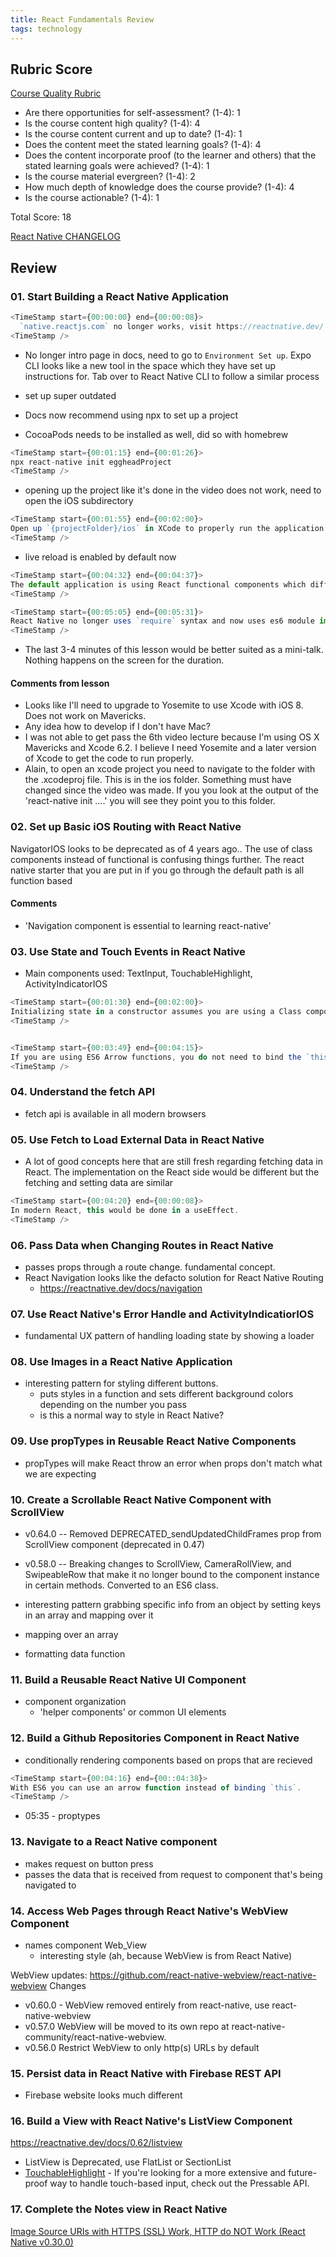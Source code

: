 ```yaml
---
title: React Fundamentals Review
tags: technology
---
```


<!-- 
<TimeStamp start={} end={}>
<TimeStamp />
 -->

 ## Rubric Score
 
[Course Quality Rubric](https://roamresearch.com/#/app/egghead/page/BRYKMsAyG)
- Are there opportunities for self-assessment? (1-4): 1
- Is the course content high quality? (1-4): 4 
- Is the course content current and up to date? (1-4): 1
- Does the content meet the stated learning goals? (1-4): 4
- Does the content incorporate proof (to the learner and others) that the stated learning goals were achieved? (1-4): 1
- Is the course material evergreen? (1-4): 2
- How much depth of knowledge does the course provide? (1-4): 4
- Is the course actionable? (1-4): 1

Total Score: 18


[React Native CHANGELOG](https://github.com/react-native-community/releases/blob/master/CHANGELOG.md)

## Review
### 01. Start Building a React Native Application

```js
<TimeStamp start={00:00:00} end={00:00:08}>
  `native.reactjs.com` no longer works, visit https://reactnative.dev/
<TimeStamp />
```

- No longer intro page in docs, need to go to `Environment Set up`. Expo CLI looks like a new tool in the space which they have set up instructions for. Tab over to React Native CLI to follow a similar process
- set up super outdated


- Docs now recommend using npx to set up a project
- CocoaPods needs to be installed as well, did so with homebrew

```js
<TimeStamp start={00:01:15} end={00:01:26}>
npx react-native init eggheadProject
<TimeStamp />
```

- opening up the project like it's done in the video does not work, need to open the iOS subdirectory

```js
<TimeStamp start={00:01:55} end={00:02:00}>
Open up `{projectFolder}/ios` in XCode to properly run the application
<TimeStamp />
```

- live reload is enabled by default now

```js
<TimeStamp start={00:04:32} end={00:04:37}>
The default application is using React functional components which differs from what is shown in this lesson
<TimeStamp />

<TimeStamp start={00:05:05} end={00:05:31}>
React Native no longer uses `require` syntax and now uses es6 module import syntax. Using the components is still the same.
<TimeStamp />
```

- The last 3-4 minutes of this lesson would be better suited as a mini-talk. Nothing happens on the screen for the duration.


#### Comments from lesson
  - Looks like I'll need to upgrade to Yosemite to use Xcode with iOS 8. Does not work on Mavericks.
  - Any idea how to develop if I don't have Mac?
  -  I was not able to get pass the 6th video lecture because I'm using OS X Mavericks and Xcode 6.2. I believe I need Yosemite and a later version of Xcode to get the code to run properly.
  -  Alain, to open an xcode project you need to navigate to the folder with the .xcodeproj file. This is in the ios folder. Something must have changed since the video was made. If you you look at the output of the 'react-native init ....' you will see they point you to this folder.


### 02. Set up Basic iOS Routing with React Native


NavigatorIOS looks to be deprecated as of 4 years ago.. The use of class components instead of functional is confusing things further. The react native starter that you are put in if you go through the default path is all function based

#### Comments

- 'Navigation component is essential to learning react-native'

### 03. Use State and Touch Events in React Native

- Main components used: TextInput, TouchableHighlight, ActivityIndicatorIOS

```js
<TimeStamp start={00:01:30} end={00:02:00}>
Initializing state in a constructor assumes you are using a Class component. If you are using a functional React component you would use a `useState` hook.
<TimeStamp />


<TimeStamp start={00:03:49} end={00:04:15}>
If you are using ES6 Arrow functions, you do not need to bind the `this` keyword. [More on `this` and Arrow functions here](https://egghead.io/lessons/javascript-capture-this-with-an-arrow-function).
<TimeStamp />
```

### 04. Understand the fetch API

- fetch api is available in all modern browsers

### 05. Use Fetch to Load External Data in React Native

- A lot of good concepts here that are still fresh regarding fetching data in React. The implementation on the React side would be different but the fetching and setting data are similar

```js
<TimeStamp start={00:04:20} end={00:00:08}>
In modern React, this would be done in a useEffect.
<TimeStamp />
```

### 06. Pass Data when Changing Routes in React Native

- passes props through a route change. fundamental concept.
- React Navigation looks like the defacto solution for React Native Routing
  - https://reactnative.dev/docs/navigation

### 07. Use React Native's Error Handle and ActivityIndicatiorIOS

- fundamental UX pattern of handling loading state by showing a loader

### 08. Use Images in a React Native Application

- interesting pattern for styling different buttons.
  - puts styles in a function and sets different background colors depending on the number you pass
  - is this a normal way to style in React Native?

### 09. Use propTypes in Reusable React Native Components

- propTypes will make React throw an error when props don't match what we are expecting

### 10. Create a Scrollable React Native Component with ScrollView

- v0.64.0 -- Removed DEPRECATED_sendUpdatedChildFrames prop from ScrollView component (deprecated in 0.47)
- v0.58.0 -- Breaking changes to ScrollView, CameraRollView, and SwipeableRow that make it no longer bound to the component instance in certain methods. Converted to an ES6 class.

- interesting pattern grabbing specific info from an object by setting keys in an array and mapping over it
- mapping over an array
- formatting data function

### 11. Build a Reusable React Native UI Component
- component organization
  - 'helper components' or common UI elements

### 12. Build a Github Repositories Component in React Native
- conditionally rendering components based on props that are recieved

```js
<TimeStamp start={00:04:16} end={00::04:38}>
With ES6 you can use an arrow function instead of binding `this`.
<TimeStamp />
```

- 05:35 - proptypes

### 13. Navigate to a React Native component

- makes request on button press
- passes the data that is received from request to component that's being navigated to

### 14. Access Web Pages through React Native's WebView Component

- names component Web_View
  - interesting style (ah, because WebView is from React Native)

WebView updates:
  https://github.com/react-native-webview/react-native-webview
Changes
  - v0.60.0 - WebView removed entirely from react-native, use react-native-webview
  - v0.57.0 WebView will be moved to its own repo at react-native-community/react-native-webview.
  - v0.56.0 Restrict WebView to only http(s) URLs by default

### 15. Persist data in React Native with Firebase REST API

- Firebase website looks much different


### 16. Build a View with React Native's ListView Component

https://reactnative.dev/docs/0.62/listview

- ListView is Deprecated, use FlatList or SectionList
- [TouchableHighlight](https://reactnative.dev/docs/touchablehighlight) - If you're looking for a more extensive and future-proof way to handle touch-based input, check out the Pressable API.

### 17. Complete the Notes view in React Native

[Image Source URIs with HTTPS (SSL) Work, HTTP do NOT Work (React Native v0.30.0)](https://stackoverflow.com/questions/38587451/image-source-uris-with-https-ssl-work-http-do-not-work-react-native-v0-30-0/38587838#38587838)